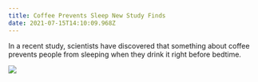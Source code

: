 ```yaml
---
title: Coffee Prevents Sleep New Study Finds
date: 2021-07-15T14:10:09.968Z
---
```

In a recent study, scientists have discovered that something about coffee prevents people from sleeping when they drink it right before bedtime.



![](/img/as_profile.jpg)